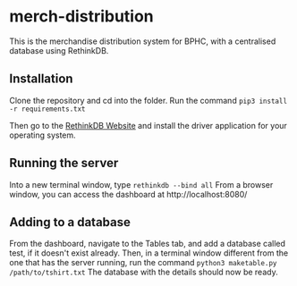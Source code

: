 # merch-distribution

This is the merchandise distribution system for BPHC, with a centralised database using RethinkDB.

## Installation

Clone the repository and cd into the folder.
Run the command `pip3 install -r requirements.txt`

Then go to the [RethinkDB Website]([https://www.rethinkdb.com/docs/install/](https://www.rethinkdb.com/docs/install/)) and install the driver application for your operating system.

## Running the server

Into a new terminal window, type `rethinkdb --bind all`
From a browser window, you can access the dashboard at http://localhost:8080/

## Adding to a database

From the dashboard, navigate to the Tables tab, and add a database called test, if it doesn't exist already.
Then, in a terminal window different from the one that has the server running, run the command `python3 maketable.py /path/to/tshirt.txt`
The database with the details should now be ready.


